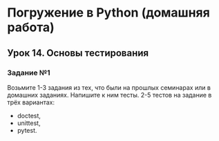 # Погружение в Python (домашняя работа)
## Урок 14. Основы тестирования
### Задание №1
Возьмите 1-3 задания из тех, что были на прошлых семинарах или в домашних заданиях. Напишите к ним тесты.
2-5 тестов на задание в трёх вариантах:
- doctest,
- unittest,
- pytest.